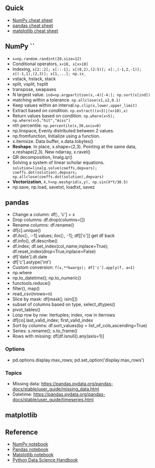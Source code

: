 ## Quick
* [NumPy cheat sheet](https://s3.amazonaws.com/assets.datacamp.com/blog_assets/Numpy_Python_Cheat_Sheet.pdf)
* [pandas cheat sheet](https://github.com/pandas-dev/pandas/blob/master/doc/cheatsheet/Pandas_Cheat_Sheet.pdf)
* [matplotlib cheat sheet](https://s3.amazonaws.com/assets.datacamp.com/blog_assets/Python_Matplotlib_Cheat_Sheet.pdf)


## NumPy ``
* `x=np.random.randint(20,size=12)`
* Conditional operators, `x<10, x[x>10]`
* Indexing, `x[2::2]; x[::-1]; x[(0,2),(2:5)]; x[:,(-1,2,-1)]; x[(-1,1),(2,3)]; x[1,...]; np.ix_`
* vstack, hstack, stack
* split, vsplit, hsplit
* transpose, swapaxes
* N largest value. `ind=np.argpartition(x,-4)[-4:]; np.sort(x[ind])`
* matching within a tolerance. `np.allclose(x1,x2,0.1)`
* Keep values within an interval.`np.clip(x,lower,upper_limit)`
* Extract based on condition. `np.extract((x<3)|(x>10),x)`
* Return values based on condition. `np.where(x>5); np.where(x>5,"hit","miss")`
* nth percentile. `np.percentile(x,30,axis=0)`
* np.linspace, Evenly distributed between 2 values.
* np.fromfunction, Initialize using a function.
* x.itemsize. Data buffer, x.data.tobytes()
* **Reshape**. In place, x.shape=(2,3). Pointing at the same data, x.reshape(2,3). New ndarray, x.ravel()
* QR decomposition, linalg.qr()
* Solving a system of linear scholar equations. `solution=linalg.solve(coeffs,depvars); coeffs.dot(solution),depvars; np.allclose(coeffs.dot(solution),depvars)`
* **Vectorization**, `X,Y=np.meshgrid(x,y), np.sin(X*Y/30.5)`
* np.save, np.load, savetxt, loadtxt, savez


## pandas
* Change a column: df[:, 'c'] = x
* Drop columns: df.drop(columns=[])
* Rename columns: df.rename()
* df[c].unique()
* df.iloc[:, :-1].values; iloc[:, -1]; df[['c']] get df back
* df.info(), df.describe()
* df.index; df.set_index(col_name,inplace=True); df.reset_index(drop=True,inplace=False)
* df['date'].dt.date
* df['c'].astype('int')
* Custom conversion: `f(x,**kwargs); df['c'].apply(f, a=1)`
* np.where
* np.to_datetime(); np.to_numeric()
* functools.reduce()
* filter(), map()
* read_csv(nrows=n)
* Slice by mask: df[mask]; isin([])
* subset of columns based on type, select_dtypes()
* pivot_tables()
* Loop row by row: itertuples; index, row in iterrows
* df[co].last_valid_index; first_valid_index
* Sort by columns: df.sort_values(by = list_of_cols,ascending=True) 
* Series: s.rename(); s.to_frame()
* Rows with missing: df[df.isnull().any(axis=1)]


### Options
* pd.options.display.max_rows; pd.set_option('display.max_rows')

### Topics
* Missing data: https://pandas.pydata.org/pandas-docs/stable/user_guide/missing_data.html
* Datetime: https://pandas.pydata.org/pandas-docs/stable/user_guide/timeseries.html

## matplotlib

## Reference
* [NumPy notebook](https://github.com/ageron/handson-ml2/blob/master/tools_numpy.ipynb)
* [Pandas notebook](https://github.com/ageron/handson-ml2/blob/master/tools_pandas.ipynb)
* [Matplotlib notebook](https://github.com/ageron/handson-ml2/blob/master/tools_matplotlib.ipynb)
* [Python Data Science Handbook](https://jakevdp.github.io/PythonDataScienceHandbook/) 
